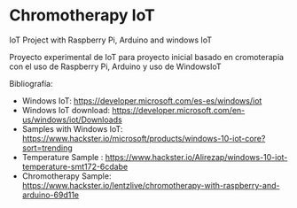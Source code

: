 # Chromotherapy IoT
IoT Project with Raspberry Pi, Arduino and windows IoT

Proyecto experimental de IoT para proyecto inicial basado en cromoterapia con el uso de Raspberry Pi, Arduino y uso de WindowsIoT

Bibliografía:

- Windows IoT: https://developer.microsoft.com/es-es/windows/iot
- Windows IoT download: https://developer.microsoft.com/en-us/windows/iot/Downloads
- Samples with Windows IoT: https://www.hackster.io/microsoft/products/windows-10-iot-core?sort=trending
- Temperature Sample : https://www.hackster.io/Alirezap/windows-10-iot-temperature-smt172-6cdabe
- Chromotherapy Sample: https://www.hackster.io/lentzlive/chromotherapy-with-raspberry-and-arduino-69d11e

